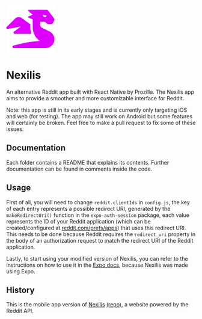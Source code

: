 <img src="github/Logo.png" width="128" height="128"/>

# Nexilis
An alternative Reddit app built with React Native by Prozilla. The Nexilis app aims to provide a smoother and more customizable interface for Reddit.

Note: this app is still in its early stages and is currently only targeting iOS and web (for testing). The app may still work on Android but some features will certainly be broken. Feel free to make a pull request to fix some of these issues.

## Documentation
Each folder contains a README that explains its contents. Further documentation can be found in comments inside the code.

## Usage
First of all, you will need to change `reddit.clientIds` in `config.js`, the key of each entry represents a possible redirect URI, generated by the `makeRedirectUri()` function in the `expo-auth-session` package, each value represents the ID of your Reddit application (which can be created/configured at [reddit.com/prefs/apps](https://www.reddit.com/prefs/apps)) that uses this redirect URI. This needs to be done because Reddit requires the `redirect_uri` property in the body of an authorization request to match the redirect URI of the Reddit application.

Lastly, to start using your modified version of Nexilis, you can refer to the instructions on how to use it in the [Expo docs](https://docs.expo.dev/), because Nexilis was made using Expo.

## History
This is the mobile app version of [Nexilis](https://nexilis.netlify.app/) [(repo)](https://github.com/Prozilla/Nexilis), a website powered by the Reddit API.
